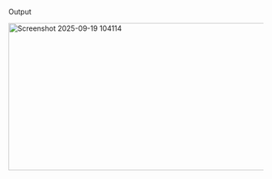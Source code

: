 Output

<img width="544" height="291" alt="Screenshot 2025-09-19 104114" src="https://github.com/user-attachments/assets/11e9362f-9313-47ee-b42f-dd892522ab67" />
